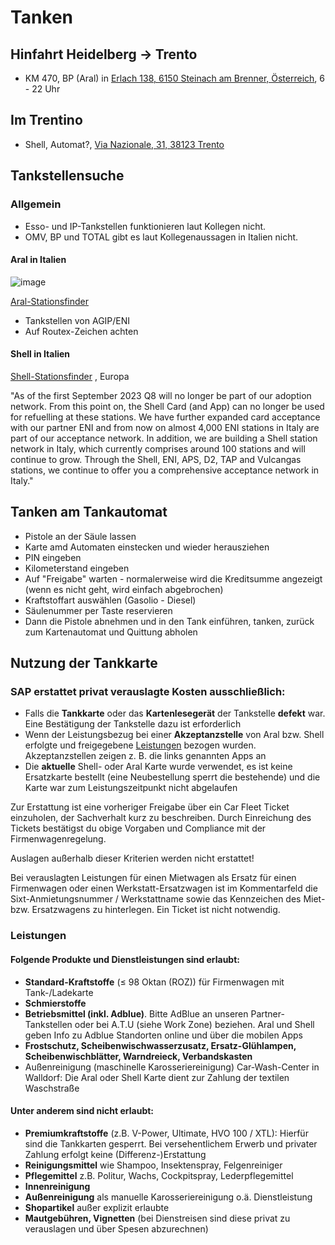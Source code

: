 # Tanken

## Hinfahrt Heidelberg -> Trento
* KM 470, BP (Aral) in [Erlach 138, 6150 Steinach am Brenner, Österreich](https://maps.app.goo.gl/rbBUySTdJorQsa92A), 6 - 22 Uhr

## Im Trentino
* Shell, Automat?, [Via Nazionale, 31, 38123 Trento](https://maps.app.goo.gl/h8mrQY99Eps8a1hD7)

## Tankstellensuche

### Allgemein

* Esso- und IP-Tankstellen funktionieren laut Kollegen nicht.
* OMV, BP und TOTAL gibt es laut Kollegenaussagen in Italien nicht.

#### Aral in Italien
![image](https://encrypted-tbn0.gstatic.com/images?q=tbn:ANd9GcQzKBn4TM-lUq9FVB6fMRIXms8kTw74VXu2AXV26d2uKrVWEYevVZyjJZH1&s)

[Aral-Stationsfinder](https://maps.aral-cardtruck.de/?site=ct&country=IT&countrycode=IT&locale=de_IT&branding=aral)

* Tankstellen von AGIP/ENI
* Auf Routex-Zeichen achten

#### Shell in Italien

[Shell-Stationsfinder](https://www.shell.de/geschaeftskunden/shell-card-tankkarten/tankstellensuche.html#vanity-aHR0cHM6Ly93d3cuc2hlbGwuZGUvZ2VzY2hhZWZ0c2t1bmRlbi9tb2JpbGl0YWV0L3NoZWxsLWNhcmQtdGFua3N0ZWxsZW5zdWNoZS5odG1s) , Europa

"As of the first September 2023 Q8 will no longer be part of our adoption network. From this point on, the Shell Card (and App) can no longer be used for refuelling at these stations. We have further expanded card acceptance with our partner ENI and from now on almost 4,000 ENI stations in Italy are part of our acceptance network. In addition, we are building a Shell station network in Italy, which currently comprises around 100 stations and will continue to grow. Through the Shell, ENI, APS, D2, TAP and Vulcangas stations, we continue to offer you a comprehensive acceptance network in Italy."

## Tanken am Tankautomat
* Pistole an der Säule lassen
* Karte amd Automaten einstecken und wieder herausziehen
* PIN eingeben
* Kilometerstand eingeben
* Auf "Freigabe" warten - normalerweise wird die Kreditsumme angezeigt (wenn es nicht geht, wird einfach abgebrochen)
* Kraftstoffart auswählen (Gasolio - Diesel)
* Säulenummer per Taste reservieren
* Dann die Pistole abnehmen und in den Tank einführen, tanken, zurück zum Kartenautomat und Quittung abholen

## Nutzung der Tankkarte

### SAP erstattet privat verauslagte Kosten ausschließlich:
* Falls die **Tankkarte** oder das **Kartenlesegerät** der Tankstelle **defekt** war. Eine Bestätigung der Tankstelle dazu ist erforderlich
* Wenn der Leistungsbezug bei einer **Akzeptanzstelle** von Aral bzw. Shell erfolgte und freigegebene [Leistungen](#leistungen) bezogen wurden. Akzeptanzstellen zeigen z. B. die links genannten Apps an
* Die **aktuelle** Shell- oder Aral Karte wurde verwendet, es ist keine Ersatzkarte bestellt (eine Neubestellung sperrt die bestehende) und die Karte war zum Leistungszeitpunkt nicht abgelaufen

Zur Erstattung ist eine vorheriger Freigabe über ein Car Fleet Ticket einzuholen, der Sachverhalt kurz zu beschreiben. Durch Einreichung des Tickets bestätigst du obige Vorgaben und Compliance mit der Firmenwagenregelung.

Auslagen außerhalb dieser Kriterien werden nicht erstattet!

Bei verauslagten Leistungen für einen Mietwagen als Ersatz für einen Firmenwagen oder einen Werkstatt-Ersatzwagen ist im Kommentarfeld die Sixt-Anmietungsnummer / Werkstattname sowie das Kennzeichen des Miet-bzw. Ersatzwagens zu hinterlegen. Ein Ticket ist nicht notwendig.


### Leistungen

#### Folgende Produkte und Dienstleistungen sind erlaubt:
* **Standard-Kraftstoffe** (≤ 98 Oktan (ROZ)) für Firmenwagen mit Tank-/Ladekarte
* **Schmierstoffe**
* **Betriebsmittel (inkl. Adblue)**. Bitte AdBlue an unseren Partner-Tankstellen oder bei A.T.U (siehe Work Zone) beziehen. Aral und Shell geben Info zu Adblue Standorten online und über die mobilen Apps
* **Frostschutz, Scheibenwischwasserzusatz, Ersatz-Glühlampen, Scheibenwischblätter, Warndreieck, Verbandskasten**
* Außenreinigung (maschinelle Karosseriereinigung)
Car-Wash-Center in Walldorf: Die Aral oder Shell Karte dient zur Zahlung der textilen Waschstraße

#### Unter anderem sind nicht erlaubt:

* **Premiumkraftstoffe** (z.B. V-Power, Ultimate, HVO 100 / XTL):
Hierfür sind die Tankkarten gesperrt. Bei versehentlichem Erwerb und privater Zahlung erfolgt keine (Differenz-)Erstattung 
* **Reinigungsmittel** wie Shampoo, Insektenspray, Felgenreiniger 
* **Pflegemittel** z.B. Politur, Wachs, Cockpitspray, Lederpflegemittel
* **Innenreinigung**
* **Außenreinigung** als manuelle Karosseriereinigung o.ä. Dienstleistung
* **Shopartikel** außer explizit erlaubte 
* **Mautgebühren, Vignetten** (bei Dienstreisen sind diese privat zu verauslagen und über Spesen abzurechnen)
